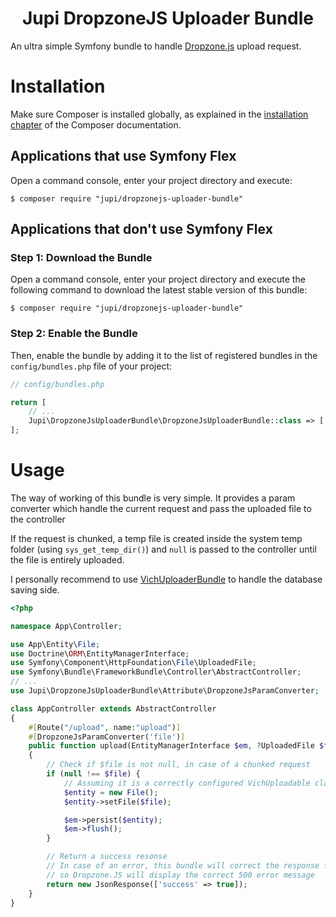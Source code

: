 <h1 align="center">Jupi DropzoneJS Uploader Bundle</h1>

An ultra simple Symfony bundle to handle [Dropzone.js](https://github.com/dropzone/dropzone) upload request.

Installation
============

Make sure Composer is installed globally, as explained in the
[installation chapter](https://getcomposer.org/doc/00-intro.md)
of the Composer documentation.

Applications that use Symfony Flex
----------------------------------

Open a command console, enter your project directory and execute:

```console
$ composer require "jupi/dropzonejs-uploader-bundle"
```

Applications that don't use Symfony Flex
----------------------------------------

### Step 1: Download the Bundle

Open a command console, enter your project directory and execute the
following command to download the latest stable version of this bundle:

```console
$ composer require "jupi/dropzonejs-uploader-bundle"
```

### Step 2: Enable the Bundle

Then, enable the bundle by adding it to the list of registered bundles
in the `config/bundles.php` file of your project:

```php
// config/bundles.php

return [
    // ...
    Jupi\DropzoneJsUploaderBundle\DropzoneJsUploaderBundle::class => ['all' => true],
];
```

Usage
=====

The way of working of this bundle is very simple. It provides a param converter which handle the current request and pass the uploaded file to the controller

If the request is chunked, a temp file is created inside the system temp folder (using `sys_get_temp_dir()`) and `null` is passed to the controller until the file is entirely uploaded.

I personally recommend to use [VichUploaderBundle](https://github.com/dustin10/VichUploaderBundle) to handle the database saving side.

```php
<?php

namespace App\Controller;

use App\Entity\File;
use Doctrine\ORM\EntityManagerInterface;
use Symfony\Component\HttpFoundation\File\UploadedFile;
use Symfony\Bundle\FrameworkBundle\Controller\AbstractController;
// ...
use Jupi\DropzoneJsUploaderBundle\Attribute\DropzoneJsParamConverter;

class AppController extends AbstractController
{
    #[Route("/upload", name:"upload")]
    #[DropzoneJsParamConverter('file')]
    public function upload(EntityManagerInterface $em, ?UploadedFile $file): Response
    {
        // Check if $file is not null, in case of a chunked request
        if (null !== $file) {
            // Assuming it is a correctly configured VichUploadable class
            $entity = new File();
            $entity->setFile($file);

            $em->persist($entity);
            $em->flush();
        }

        // Return a success resonse
        // In case of an error, this bundle will correct the response format by cleaning it
        // so Dropzone.JS will display the correct 500 error message
        return new JsonResponse(['success' => true]);
    }
}
```
